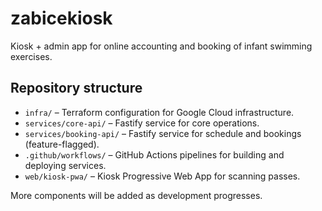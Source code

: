 # zabicekiosk

Kiosk + admin app for online accounting and booking of infant swimming exercises.

## Repository structure

- `infra/` – Terraform configuration for Google Cloud infrastructure.
- `services/core-api/` – Fastify service for core operations.
- `services/booking-api/` – Fastify service for schedule and bookings (feature-flagged).
- `.github/workflows/` – GitHub Actions pipelines for building and deploying services.
- `web/kiosk-pwa/` – Kiosk Progressive Web App for scanning passes.


More components will be added as development progresses.
